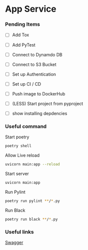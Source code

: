 # App Service


### Pending Items
- [ ] Add Tox
- [ ] Add PyTest
- [ ] Connect to Dynamdo DB
- [ ] Connect to S3 Bucket
- [ ] Set up Authentication
- [ ] Set up CI / CD
- [ ] Push image to DockerHub
- [ ] (LESS) Start project from pyproject
- [ ] show installing depdencies


### Useful command
Start poetry
```sh
poetry shell
```
Allow Live reload
```sh
uvicorn main:app --reload
```
Start server
```sh
uvicorn main:app
```
Run Pylint
```sh
poetry run pylint **/*.py
```
Run Black
```sh
poetry run black **/*.py
```
### Useful links
[Swagger](http://localhost:8000/docs)